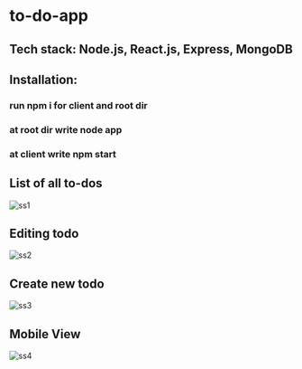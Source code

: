 # to-do-app

## Tech stack: Node.js, React.js, Express, MongoDB


## Installation:
### run npm i for client and root dir
### at root dir write node app
### at client write npm start

## List of all to-dos
![ss1](https://github.com/Priyanshu475/to-do-app/assets/96469123/b26727e9-460e-4fc7-afa1-8a844c749640)


## Editing todo
![ss2](https://github.com/Priyanshu475/to-do-app/assets/96469123/56a0ffb8-de38-4310-b522-2d2c178b35b3)


## Create new todo
![ss3](https://github.com/Priyanshu475/to-do-app/assets/96469123/fa500c95-ca4a-41e7-8a01-6b7bf385ce32)


## Mobile View
![ss4](https://github.com/Priyanshu475/to-do-app/assets/96469123/7b1a412a-04cd-4633-b81f-5f367e2fd975)
